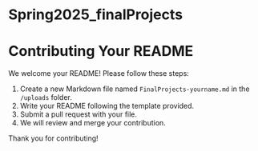 # Spring2025_finalProjects

# Contributing Your README

We welcome your README! Please follow these steps:

1. Create a new Markdown file named `FinalProjects-yourname.md` in the `/uploads` folder.
2. Write your README following the template provided.
3. Submit a pull request with your file.
4. We will review and merge your contribution.

Thank you for contributing!
